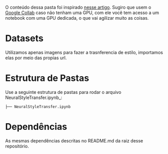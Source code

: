 O conteúdo dessa pasta foi inspirado [nesse artigo](https://arxiv.org/pdf/1508.06576v2.pdf).
Sugiro que usem o [Google Collab](colab.research.google.com/) caso não tenham uma GPU, com ele você tem acesso a um notebook com uma GPU dedicada, o que vai agilizar muito as coisas.

# Datasets

Utilizamos apenas imagens para fazer a trasnferencia de estilo, importamos elas por meio das propias url.

# Estrutura de Pastas

Use a seguinte estrutura de pastas para rodar o arquivo NeuralStyleTransfer.ipynb_:

```
├── NeuralStyleTransfer.ipynb
```

# Dependências

As mesmas dependências descritas no README.md da raiz desse repositório.